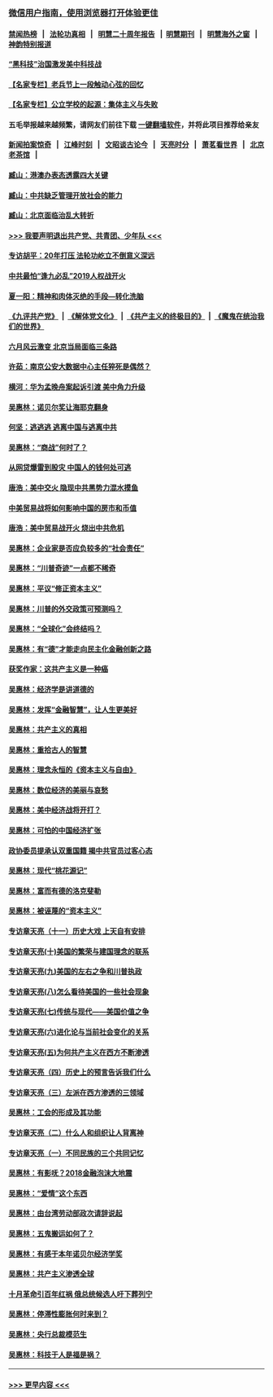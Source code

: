### [微信用户指南，使用浏览器打开体验更佳](https://github.com/gfw-breaker/banned-news1/blob/master/indexes/wechat-guide.md?t=0)
#### [禁闻热榜](热点新闻.md?t=0)  &nbsp;&nbsp;|&nbsp;&nbsp; [法轮功真相](https://github.com/gfw-breaker/truth/blob/master/README.md?t=0) &nbsp;&nbsp;|&nbsp;&nbsp; [明慧二十周年报告](https://github.com/gfw-breaker/mh-reports/blob/master/README.md?t=0) &nbsp;&nbsp;|&nbsp;&nbsp;[明慧期刊](https://github.com/gfw-breaker/mh-qikan) &nbsp;&nbsp;|&nbsp;&nbsp; [明慧海外之窗](https://github.com/gfw-breaker/mh-news/blob/master/README.md?t=0) &nbsp;&nbsp;|&nbsp;&nbsp; [神韵特别报道](https://github.com/gfw-breaker/mh-news/blob/master/shenyun.md?t=0)
#### [“黑科技”治国激发美中科技战](../pages/nsc423/n11638056.md?t=02031411) 
#### [【名家专栏】老兵节上一段触动心弦的回忆](../pages/nsc423/n11646016.md?t=02031411) 
#### [【名家专栏】公立学校的起源：集体主义与失败](../pages/nsc423/n11601833.md?t=02031411) 
#### 五毛举报越来越频繁，请网友们前往下载 [一键翻墙软件](https://github.com/gfw-breaker/ssr-accounts)，并将此项目推荐给亲友
#### [新闻拍案惊奇](https://github.com/gfw-breaker/banned-news1/blob/master/pages/link4.md) &nbsp;&nbsp;|&nbsp;&nbsp; [江峰时刻](https://github.com/gfw-breaker/banned-news1/blob/master/pages/link4.md) &nbsp;&nbsp;|&nbsp;&nbsp; [文昭谈古论今](https://github.com/gfw-breaker/banned-news1/blob/master/pages/link4.md) &nbsp;&nbsp;|&nbsp;&nbsp; [天亮时分](https://github.com/gfw-breaker/banned-news1/blob/master/pages/link4.md) &nbsp;&nbsp;|&nbsp;&nbsp; [萧茗看世界](https://github.com/gfw-breaker/banned-news1/blob/master/pages/link4.md) &nbsp;&nbsp;|&nbsp;&nbsp; [北京老茶馆](https://github.com/gfw-breaker/banned-news1/blob/master/pages/link4.md) &nbsp;&nbsp;|&nbsp;&nbsp; 
#### [臧山：港澳办表态透露四大关键](../pages/nsc423/n11421628.md?t=02031411) 
#### [臧山：中共缺乏管理开放社会的能力](../pages/nsc423/n11407457.md?t=02031411) 
#### [臧山：北京面临治乱大转折](../pages/nsc423/n11406895.md?t=02031411) 
#### [>>> 我要声明退出共产党、共青团、少年队 <<<](https://github.com/begood0513/goodnews/blob/master/quit/letter.md) 
#### [专访胡平：20年打压 法轮功屹立不倒意义深远](../pages/nsc423/n11398800.md?t=02031411) 
#### [中共最怕“逢九必乱”2019人权战开火](../pages/nsc423/n11385248.md?t=02031411) 
#### [夏一阳：精神和肉体灭绝的手段—转化洗脑](../pages/nsc423/n11368250.md?t=02031411) 
#### [《九评共产党》](https://github.com/begood0513/9ping.md/blob/master/README.md) &nbsp;|&nbsp; [《解体党文化》](../../../../jtdwh.md/blob/master/README.md)  &nbsp;|&nbsp; [《共产主义的终极目的》](../../../../gczydzjmd.md/blob/master/README.md) &nbsp;|&nbsp; [《魔鬼在统治我们的世界》](../../../../mgztzwmdsj.md/blob/master/README.md) 
#### [六月风云激变 北京当局面临三条路](../pages/nsc423/n11313668.md?t=02031411) 
#### [许茹：南京公安大数据中心主任猝死是偶然？](../pages/nsc423/n11064744.md?t=02031411) 
#### [横河：华为孟晚舟案起诉引渡 美中角力升级](../pages/nsc423/n11027230.md?t=02031411) 
#### [吴惠林：诺贝尔奖让海耶克翻身](../pages/nsc423/n10890049.md?t=02031411) 
#### [何坚：逃逃逃 逃离中国与逃离中共](../pages/nsc423/n10592891.md?t=02031411) 
#### [吴惠林：“商战”何时了？](../pages/nsc423/n10573558.md?t=02031411) 
#### [从网贷爆雷到股灾 中国人的钱何处可逃](../pages/nsc423/n10572800.md?t=02031411) 
#### [唐浩：美中交火 隐现中共黑势力混水摸鱼](../pages/nsc423/n10544040.md?t=02031411) 
#### [中美贸易战将如何影响中国的房市和币值](../pages/nsc423/n10543697.md?t=02031411) 
#### [唐浩：美中贸易战开火 烧出中共危机](../pages/nsc423/n10540126.md?t=02031411) 
#### [吴惠林：企业家是否应负较多的“社会责任”](../pages/nsc423/n10535022.md?t=02031411) 
#### [吴惠林：“川普奇迹”一点都不稀奇](../pages/nsc423/n10512808.md?t=02031411) 
#### [吴惠林：平议“修正资本主义”](../pages/nsc423/n10495724.md?t=02031411) 
#### [吴惠林：川普的外交政策可预测吗？](../pages/nsc423/n10462387.md?t=02031411) 
#### [吴惠林：“全球化”会终结吗？](../pages/nsc423/n10452838.md?t=02031411) 
#### [吴惠林：有“德”才能走向民主化金融创新之路](../pages/nsc423/n10432292.md?t=02031411) 
#### [获奖作家：这共产主义是一种癌](../pages/nsc423/n10431541.md?t=02031411) 
#### [吴惠林：经济学是讲道德的](../pages/nsc423/n10398014.md?t=02031411) 
#### [吴惠林：发挥“金融智慧”，让人生更美好](../pages/nsc423/n10375019.md?t=02031411) 
#### [吴惠林：共产主义的真相](../pages/nsc423/n10351394.md?t=02031411) 
#### [吴惠林：重拾古人的智慧](../pages/nsc423/n10337691.md?t=02031411) 
#### [吴惠林：理念永恒的《资本主义与自由》](../pages/nsc423/n10316274.md?t=02031411) 
#### [吴惠林：数位经济的美丽与哀愁](../pages/nsc423/n10292946.md?t=02031411) 
#### [吴惠林：美中经济战将开打？](../pages/nsc423/n10258825.md?t=02031411) 
#### [吴惠林：可怕的中国经济扩张](../pages/nsc423/n10219147.md?t=02031411) 
#### [政协委员提承认双重国籍 揭中共官员过客心态](../pages/nsc423/n10208809.md?t=02031411) 
#### [吴惠林：现代“桃花源记”](../pages/nsc423/n10185234.md?t=02031411) 
#### [吴惠林：富而有德的洛克斐勒](../pages/nsc423/n10142264.md?t=02031411) 
#### [吴惠林：被诬蔑的“资本主义”](../pages/nsc423/n10124816.md?t=02031411) 
#### [专访章天亮（十一）历史大戏 上天自有安排](../pages/nsc423/n10094905.md?t=02031411) 
#### [专访章天亮(十)美国的繁荣与建国理念的联系](../pages/nsc423/n10094899.md?t=02031411) 
#### [专访章天亮(九)美国的左右之争和川普执政](../pages/nsc423/n10094889.md?t=02031411) 
#### [专访章天亮(八)怎么看待美国的一些社会现象](../pages/nsc423/n10094857.md?t=02031411) 
#### [专访章天亮(七)传统与现代——美国价值之争](../pages/nsc423/n10093140.md?t=02031411) 
#### [专访章天亮(六)进化论与当前社会变化的关系](../pages/nsc423/n10092036.md?t=02031411) 
#### [专访章天亮(五)为何共产主义在西方不断渗透](../pages/nsc423/n10083620.md?t=02031411) 
#### [专访章天亮（四）历史上的预言告诉我们什么](../pages/nsc423/n10083606.md?t=02031411) 
#### [专访章天亮（三）左派在西方渗透的三领域](../pages/nsc423/n10081115.md?t=02031411) 
#### [吴惠林：工会的形成及其功能](../pages/nsc423/n10080633.md?t=02031411) 
#### [专访章天亮（二）什么人和组织让人背离神](../pages/nsc423/n10076637.md?t=02031411) 
#### [专访章天亮（一）不同民族的三个共同记忆](../pages/nsc423/n10074188.md?t=02031411) 
#### [吴惠林：有影呒？2018金融泡沫大地震](../pages/nsc423/n10040534.md?t=02031411) 
#### [吴惠林：“爱情”这个东西](../pages/nsc423/n10019423.md?t=02031411) 
#### [吴惠林：由台湾劳动部政次请辞说起](../pages/nsc423/n9979679.md?t=02031411) 
#### [吴惠林：五鬼搬运如何了？](../pages/nsc423/n9925338.md?t=02031411) 
#### [吴惠林：有感于本年诺贝尔经济学奖](../pages/nsc423/n9871883.md?t=02031411) 
#### [吴惠林：共产主义渗透全球](../pages/nsc423/n9812748.md?t=02031411) 
#### [十月革命引百年红祸 俄总统候选人吁下葬列宁](../pages/nsc423/n9810182.md?t=02031411) 
#### [吴惠林：停滞性膨胀何时来到？](../pages/nsc423/n9764136.md?t=02031411) 
#### [吴惠林：央行总裁模范生](../pages/nsc423/n9728134.md?t=02031411) 
#### [吴惠林：科技于人是福是祸？](../pages/nsc423/n9672982.md?t=02031411) 

----
#### [ >>> 更早内容 <<< ](../indexes/nsc423-earlier.md)
